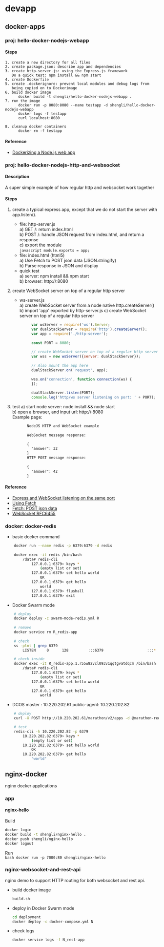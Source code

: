 # devapp
## docker-apps

### proj: hello-docker-nodejs-webapp

#### Steps
    1. create a new directory for all files
    2. create package.json: describe app and dependencies
    3. create http-server.js: using the Express.js framework
       Do a quick test: npm install && npm start
    4. create Dockerfile
    5. create .dockerignore: prevent local modules and debug logs from 
       being copied on to Dockerimage
    6. build docker image
          docker build -t shengli/hello-docker-nodejs-webapp .
    7. run the image
          docker run -p 8080:8080 --name testapp -d shengli/hello-docker-nodejs-webapp
          docker logs -f testapp
          curl localhost:8080

    8. cleanup docker containers
          docker rm -f testapp

#### Reference
* [Dockerizing a Node.js web app](https://nodejs.org/en/docs/guides/nodejs-docker-webapp/)

### proj: hello-docker-nodejs-http-and-websocket

#### Description
  A super simple example of how regular http and websocket work together

#### Steps
  1. create a typical express app, except that we do not start the server with app.listen().
     * file: http-server.js  
        a) GET  /: return index.html  
        b) POST /: handle JSON request from index.html, and return a response  
        c) export the module  
           ``` javascript
              module.exports = app;
           ```  
     * file: index.html (html5)  
        a) Use Fetch to POST json data (JSON.stringify)  
        b) Parse response in JSON and display  
     * quick test  
        a) server: npm install && npm start  
        b) browser: http://<ip>:8080

  2. create WebSocket server on top of a regular http server
     * ws-server.js  
        a) create WebSocket server from a node native http.createServer()   
        b) import 'app' exported by http-server.js
        c) create WebSocket server on top of a regular http server 
```javascript
            var wsServer = require('ws').Server;
            var dualStackServer = require('http').createServer();
            var app = require('./http-server');
            
            const PORT = 8080;
            
            // create WebSocket server on top of a regular http server
            var wss = new wsServer({server: dualStackServer});
            
            // Also mount the app here
            dualStackServer.on('request', app);
            
            wss.on('connection', function connection(ws) {
            });
            
            dualStackServer.listen(PORT);
            console.log('http/ws server listening on port: ' + PORT);            
```

  3. test
    a) start node server: node install && node start  
    b) open a browser, and input url: http://<ip>:8080  
       Example page:   
```html
          NodeJS HTTP and WebSocket example
          
          WebSocket message response:
          
          {
            "answer": 32
          }
          HTTP POST message response:
          
          {
            "answer": 42
          }
```

#### Reference
* [Express and WebSocket listening on the same port](http://stackoverflow.com/questions/34808925/express-and-websocket-listening-on-the-same-port)
* [Using Fetch](https://developer.mozilla.org/en-US/docs/Web/API/Fetch_API/Using_Fetch)
* [Fetch: POST json data](http://stackoverflow.com/questions/29775797/fetch-post-json-data)
* [WebSocket RFC6455](https://tools.ietf.org/html/rfc6455)

### docker: docker-redis
  * basic docker command
```bash
    docker run --name redis -p 6379:6379 -d redis
    
    docker exec -it redis /bin/bash
        /data# redis-cli
            127.0.0.1:6379> keys *
                (empty list or set)
            127.0.0.1:6379> set hello world
                OK
            127.0.0.1:6379> get hello
                world
            127.0.0.1:6379> flushall
            127.0.0.1:6379> exit
```

  * Docker Swarm mode

```bash
    # deploy
    docker deploy -c swarm-mode-redis.yml R
    
    # remove
    docker service rm R_redis-app
    
    # check
    ss -plnt | grep 6379
        LISTEN     0      128         :::6379                    :::*             

    # check inside
    docker exec -it R_redis-app.1.r55w82vcl093v1qqtgvatdqcm /bin/bash
        /data# redis-cli
            127.0.0.1:6379> keys *
                (empty list or set)
            127.0.0.1:6379> set hello world
                OK
            127.0.0.1:6379> get hello
                world
```

  * DCOS
      master      : 10.220.202.61
      public-agent: 10.220.202.82
      
```bash
    # deploy
    curl -X POST http://10.220.202.61/marathon/v2/apps -d @marathon-redis.json -H "Content-type: application/json"

    # test
    redis-cli -h 10.220.202.82 -p 6379
        10.220.202.82:6379> keys *
            (empty list or set)
        10.220.202.82:6379> set hello world
            OK
        10.220.202.82:6379> get hello
            "world"
```  

## nginx-docker
nginx docker applications


### app
#### nginx-hello
  Build  
  ``` bash
  docker login
  docker build -t shengli/nginx-hello .
  docker push shengli/nginx-hello
  docker logout
  ```
  
  Run     
     ``` bash
     docker run -p 7000:80 shengli/nginx-hello
     ```

### nginx-websocket-and-rest-api
nginx demo to support HTTP routing for both websocket and rest api.
* build docker image

  ``` bash
  build.sh
  ```
  
* deploy in Docker Swarm mode

  ```bash
  cd deployment
  docker deploy -c docker-compose.yml N  
  ```
  
* check logs
  ```bash
  docker service logs -f N_rest-app
  ```

